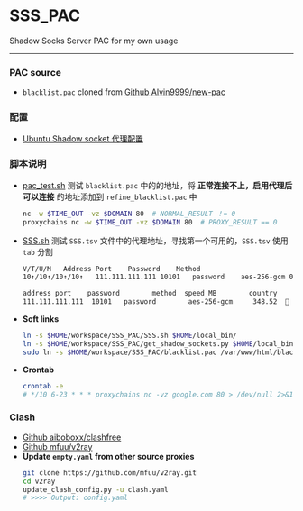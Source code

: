 # SSS_PAC
Shadow Socks Server PAC for my own usage
***

### PAC source
- `blacklist.pac` cloned from [Github Alvin9999/new-pac](https://github.com/Alvin9999/new-pac.git)
### 配置
- [Ubuntu Shadow socket 代理配置](https://github.com/leondgarse/Atom_notebook/blob/master/public/2013_Basic/05-12_Ubuntu_Usage.md#shadow-socket-%E4%BB%A3%E7%90%86)
### 脚本说明
- [pac_test.sh](pac_test.sh) 测试 `blacklist.pac` 中的的地址，将 **正常连接不上，启用代理后可以连接** 的地址添加到 `refine_blacklist.pac` 中
  ```sh
  nc -w $TIME_OUT -vz $DOMAIN 80  # NORMAL_RESULT ！= 0
  proxychains nc -w $TIME_OUT -vz $DOMAIN 80  # PROXY_RESULT == 0
  ```
- [SSS.sh](SSS.sh) 测试 `SSS.tsv` 文件中的代理地址，寻找第一个可用的，`SSS.tsv` 使用 `tab` 分割
  ```sh
  V/T/U/M	Address	Port	Password	Method			
  10↑/10↑/10↑/10↑	111.111.111.111	10101	password	aes-256-gcm	09:17:04	US
  ```
  ```sh
  address port    password        method  speed_MB        country
  111.111.111.111  10101   password        aes-256-gcm     348.52  🏁 ZZ
  ```
- **Soft links**
  ```sh
  ln -s $HOME/workspace/SSS_PAC/SSS.sh $HOME/local_bin/
  ln -s $HOME/workspace/SSS_PAC/get_shadow_sockets.py $HOME/local_bin/
  sudo ln -s $HOME/workspace/SSS_PAC/blacklist.pac /var/www/html/blacklist.pac
  ```
- **Crontab**
  ```sh
  crontab -e
  # */10 6-23 * * * proxychains nc -vz google.com 80 > /dev/null 2>&1 || ( echo "\n>>>> [Restart] date: $(date)" >> $HOME/local_bin/SSS_contab.log && PATH=/opt/anaconda3/bin:$HOME/local_bin:$PATH PYTHONPATH=/opt/anaconda3/lib:$PYTHONPATH SSS.sh >> $HOME/local_bin/SSS_contab.log 2>&1 )
  ```
### Clash
- [Github aiboboxx/clashfree](https://github.com/aiboboxx/clashfree)
- [Github mfuu/v2ray](https://github.com/mfuu/v2ray)
- **Update `empty.yaml` from other source proxies**
  ```sh
  git clone https://github.com/mfuu/v2ray.git
  cd v2ray
  update_clash_config.py -u clash.yaml
  # >>>> Output: config.yaml
  ```
